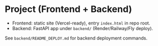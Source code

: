 # Project (Frontend + Backend)

- Frontend: static site (Vercel-ready), entry `index.html` in repo root.
- Backend: FastAPI app under `backend/` (Render/Railway/Fly deploy).

See `backend/README_DEPLOY.md` for backend deployment commands.
